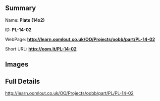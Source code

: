 

## Summary
 
Name: __Plate (14x2)__

ID: __PL-14-02__

WebPage: __http://learn.oomlout.co.uk/OO/Projects/oobb/part/PL-14-02__

Short URL: __http://oom.lt/PL-14-02__


## Images




## Full Details

 http://learn.oomlout.co.uk/OO/Projects/oobb/part/PL/PL-14-02

